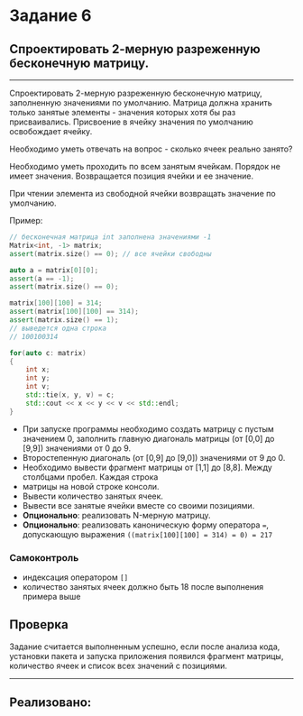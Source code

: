 # Задание 6
## Спроектировать 2-мерную разреженную бесконечную матрицу.

---

Спроектировать 2-мерную разреженную бесконечную матрицу, заполненную значениями по умолчанию. Матрица должна хранить только занятые элементы - значения которых хотя бы раз присваивались. Присвоение в ячейку значения по умолчанию освобождает ячейку.

Необходимо уметь отвечать на вопрос - сколько ячеек реально занято?

Необходимо уметь проходить по всем занятым ячейкам. Порядок не имеет значения. Возвращается позиция ячейки и ее значение.

При чтении элемента из свободной ячейки возвращать значение по умолчанию.

Пример:

```c++
// бесконечная матрица int заполнена значениями -1
Matrix<int, -1> matrix;
assert(matrix.size() == 0); // все ячейки свободны

auto a = matrix[0][0];
assert(a == -1);
assert(matrix.size() == 0);

matrix[100][100] = 314;
assert(matrix[100][100] == 314);
assert(matrix.size() == 1);
// выведется одна строка
// 100100314

for(auto c: matrix)
{
    int x;
    int y;
    int v;
    std::tie(x, y, v) = c;
    std::cout << x << y << v << std::endl;
}
```

- При запуске программы необходимо создать матрицу с пустым значением 0, заполнить главную диагональ матрицы (от [0,0] до [9,9]) значениями от 0 до 9.
- Второстепенную диагональ (от [0,9] до [9,0]) значениями от 9 до 0.
- Необходимо вывести фрагмент матрицы от [1,1] до [8,8]. Между столбцами пробел. Каждая строка
- матрицы на новой строке консоли.
- Вывести количество занятых ячеек.
- Вывести все занятые ячейки вместе со своими позициями.
- **Опционально**: реализовать N-мерную матрицу.
- **Опционально**: реализовать каноническую форму оператора `=`, допускающую выражения `((matrix[100][100] = 314) = 0) = 217`


### Самоконтроль

- индексация оператором `[]`
- количество занятых ячеек должно быть 18 после выполнения примера выше


## Проверка

Задание считается выполненным успешно, если после анализа кода, установки пакета и запуска приложения появился фрагмент матрицы, количество ячеек и список всех значений с позициями.

---

## Реализовано: